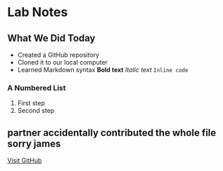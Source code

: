 # Lab Notes
## What We Did Today
- Created a GitHub repository
- Cloned it to our local computer
- Learned Markdown syntax
**Bold text**
*Italic text*
`Inline code`
### A Numbered List
1. First step
2. Second step
## partner accidentally contributed the whole file sorry james 
[Visit GitHub](https://github.com)